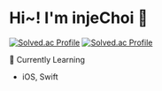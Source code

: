 # Hi~! I'm injeChoi 👋

[![Solved.ac Profile](http://mazassumnida.wtf/api/v2/generate_badge?boj=choidlswp)](https://solved.ac/choidlswp/)
[![Solved.ac Profile](http://mazassumnida.wtf/api/v2/generate_badge?boj=choidlswp)](https://solved.ac/choidlswp/)

🌱 Currently Learning
- iOS, Swift
